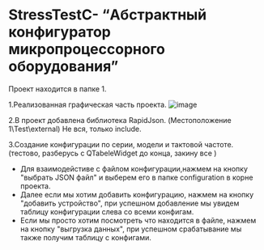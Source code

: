 # StressTestC- “Абстрактный конфигуратор микропроцессорного оборудования”

Проект находится в папке 1.

1.Реализованная графическая часть проекта.
![image](https://user-images.githubusercontent.com/81958264/203873670-a1b7dc98-5ab2-476f-b1e6-b36bbb4269aa.png)


2.В проект добавлена библиотека RapidJson. (Местоположение 1\Test\external\) Не вся, только include.


3.Создание конфигурации по серии, модели и тактовой частоте.(тестово, разберусь с QTabeleWidget до конца, закину все )
  - Для взаимодейстиве с файлом конфигурации,нажмем на кнопку "выбрать JSON файл" и выберем его в папке configuration в корне проекта.
  - Далее если мы хотим добавить конфигурацию, нажмем на кнопку "добавить устройство", при успешном добавление мы увидем таблицу конфигурации слева со всеми конфигам.
  - Если мы просто хотим посмотреть что находится в файле, нажмем на кнопку "выгрузка данных", при успешном срабатывание мы также получим таблицу с конфигами. 
 
